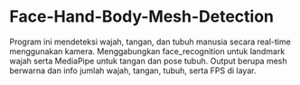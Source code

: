 # Face-Hand-Body-Mesh-Detection
Program ini mendeteksi wajah, tangan, dan tubuh manusia secara real-time menggunakan kamera. Menggabungkan face_recognition untuk landmark wajah serta MediaPipe untuk tangan dan pose tubuh. Output berupa mesh berwarna dan info jumlah wajah, tangan, tubuh, serta FPS di layar.
